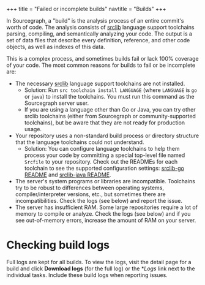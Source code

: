 +++
title = "Failed or incomplete builds"
navtitle = "Builds"
+++

In Sourcegraph, a "build" is the analysis process of an entire
commit's worth of code. The analysis consists of
[srclib](https://srclib.org) language support toolchains parsing,
compiling, and semantically analyzing your code. The output is a set
of data files that describe every definition, reference, and other
code objects, as well as indexes of this data.

This is a complex process, and sometimes builds fail or lack 100%
coverage of your code. The most common reasons for builds to fail or
be incomplete are:

* The necessary [srclib](https://srclib.org) language support toolchains
are not installed.
  * Solution: Run `src toolchain install LANGUAGE` (where `LANGUAGE`
    is `go` or `java`) to install the toolchains. You must run this
    command as the Sourcegraph server user.
  * If you are using a language other than Go or Java, you can try
    other srclib toolchains (either from Sourcegraph or
    community-supported toolchains), but be aware that they are not
    ready for production usage.
* Your repository uses a non-standard build process or directory
  structure that the language toolchains could not understand.
  * Solution: You can configure language toolchains to help them
    process your code by committing a special top-level file named
    `Srcfile` to your repository. Check out the READMEs for each
    toolchain to see the supported configuration settings:
    [srclib-go README](https://sourcegraph.com/sourcegraph/srclib-go)
    and
    [srclib-java README](https://sourcegraph.com/sourcegraph/srclib-java).
* The server's system programs or libraries are
  incompatible. Toolchains try to be robust to differences between
  operating systems, compiler/interpreter versions, etc., but
  sometimes there are incompatibilities. Check the logs (see below)
  and report the issue.
* The server has insufficient RAM. Some large repositories require a
  lot of memory to compile or analyze. Check the logs (see below) and
  if you see out-of-memory errors, increase the amount of RAM on your
  server.

# Checking build logs

Full logs are kept for all builds. To view the logs, visit the detail
page for a build and click **Download logs** (for the full log) or the
**Logs* link next to the individual tasks. Include these build logs
when reporting issues.
